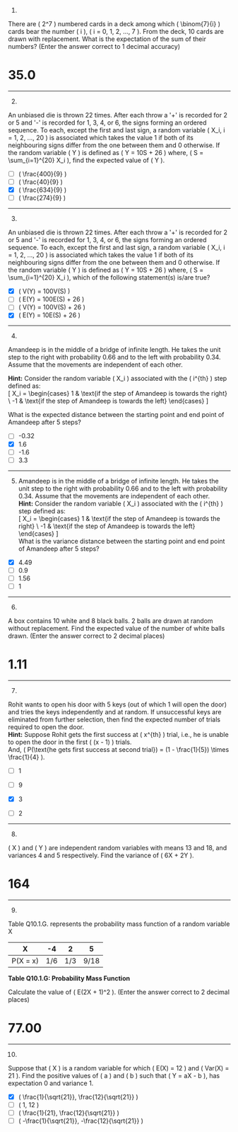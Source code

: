 1) 
There are \( 2^7 \) numbered cards in a deck among which \( \binom{7}{i} \) cards bear the number \( i \), \( i = 0, 1, 2, ..., 7 \). From the deck, 10 cards are drawn with replacement. What is the expectation of the sum of their numbers? (Enter the answer correct to 1 decimal accuracy)
# 35.0
---

2) 
An unbiased die is thrown 22 times. After each throw a '+' is recorded for 2 or 5 and '-' is recorded for 1, 3, 4, or 6, the signs forming an ordered sequence. To each, except the first and last sign, a random variable \( X_i, i = 1, 2, ..., 20 \) is associated which takes the value 1 if both of its neighbouring signs differ from the one between them and 0 otherwise. If the random variable \( Y \) is defined as \( Y = 10S + 26 \) where, \( S = \sum_{i=1}^{20} X_i \), find the expected value of \( Y \).

- [ ] \( \frac{400}{9} \)  
- [ ] \( \frac{40}{9} \)  
- [x] \( \frac{634}{9} \)  
- [ ] \( \frac{274}{9} \)  

---

3) 
An unbiased die is thrown 22 times. After each throw a '+' is recorded for 2 or 5 and '-' is recorded for 1, 3, 4, or 6, the signs forming an ordered sequence. To each, except the first and last sign, a random variable \( X_i, i = 1, 2, ..., 20 \) is associated which takes the value 1 if both of its neighbouring signs differ from the one between them and 0 otherwise. If the random variable \( Y \) is defined as \( Y = 10S + 26 \) where, \( S = \sum_{i=1}^{20} X_i \), which of the following statement(s) is/are true?

- [x] \( V(Y) = 100V(S) \)  
- [ ] \( E(Y) = 100E(S) + 26 \)  
- [ ] \( V(Y) = 100V(S) + 26 \)  
- [x] \( E(Y) = 10E(S) + 26 \)  

---

4) 
Amandeep is in the middle of a bridge of infinite length. He takes the unit step to the right with probability 0.66 and to the left with probability 0.34. Assume that the movements are independent of each other.  

**Hint:** Consider the random variable \( X_i \) associated with the \( i^{th} \) step defined as:  
\[
X_i = 
\begin{cases} 
1 & \text{if the step of Amandeep is towards the right} \\ 
-1 & \text{if the step of Amandeep is towards the left} 
\end{cases}
\]

What is the expected distance between the starting point and end point of Amandeep after 5 steps?

- [ ] -0.32  
- [x] 1.6  
- [ ] -1.6  
- [ ] 3.3  

---

5) Amandeep is in the middle of a bridge of infinite length. He takes the unit step to the right with probability 0.66 and to the left with probability 0.34. Assume that the movements are independent of each other.  
  **Hint:** Consider the random variable \( X_i \) associated with the \( i^{th} \) step defined as:  
  \[
  X_i = 
  \begin{cases} 
  1 & \text{if the step of Amandeep is towards the right} \\
  -1 & \text{if the step of Amandeep is towards the left}
  \end{cases}
  \]  
  What is the variance distance between the starting point and end point of Amandeep after 5 steps?  

  - [x] 4.49  
  - [ ] 0.9  
  - [ ] 1.56  
  - [ ] 1  

---

6)
A box contains 10 white and 8 black balls. 2 balls are drawn at random without replacement. Find the expected value of the number of white balls drawn. (Enter the answer correct to 2 decimal places)  
# 1.11
---

7)
Rohit wants to open his door with 5 keys (out of which 1 will open the door) and tries the keys independently and at random. If unsuccessful keys are eliminated from further selection, then find the expected number of trials required to open the door.  
  **Hint:** Suppose Rohit gets the first success at \( x^{th} \) trial, i.e., he is unable to open the door in the first \( (x - 1) \) trials.  
  And, \( P(\text{he gets first success at second trial}) = (1 - \frac{1}{5}) \times \frac{1}{4} \).  

  - [ ] 1  
  - [ ] 9  
  - [x] 3  
  - [ ] 2  


---

8)
\( X \) and \( Y \) are independent random variables with means 13 and 18, and variances 4 and 5 respectively. Find the variance of \( 6X + 2Y \).  
# 164
---

9)
Table Q10.1.G. represents the probability mass function of a random variable X

<table>
  <thead>
    <tr>
      <th>X</th>
      <th>-4</th>
      <th>2</th>
      <th>5</th>
    </tr>
  </thead>
  <tbody>
    <tr>
      <td>P(X = x)</td>
      <td>1/6</td>
      <td>1/3</td>
      <td>9/18</td>
    </tr>
  </tbody>
</table>

**Table Q10.1.G: Probability Mass Function**

Calculate the value of \( E(2X + 1)^2 \). (Enter the answer correct to 2 decimal places)
# 77.00
---

10) 
Suppose that \( X \) is a random variable for which \( E(X) = 12 \) and \( Var(X) = 21 \). Find the positive values of \( a \) and \( b \) such that \( Y = aX - b \), has expectation 0 and variance 1.

- [x] \( \frac{1}{\sqrt{21}}, \frac{12}{\sqrt{21}} \)  
- [ ] \( 1, 12 \)  
- [ ] \( \frac{1}{21}, \frac{12}{\sqrt{21}} \)  
- [ ] \( -\frac{1}{\sqrt{21}}, -\frac{12}{\sqrt{21}} \)  
